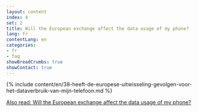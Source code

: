 ```yaml
---
layout: content
index: 4
set: 2
title: Will the European exchange affect the data usage of my phone?
lang: fr
contentLang: en
categories:
- fr
- faq
showBreadCrumbs: true
showContact: true
---
```

{% include content/en/38-heeft-de-europese-uitwisseling-gevolgen-voor-het-dataverbruik-van-mijn-telefoon.md %}

[Also read: Will the European exchange affect the data usage of my phone?](/fr/faq/38-heeft-de-europese-uitwisseling-gevolgen-voor-het-dataverbruik-van-mijn-telefoon/)
